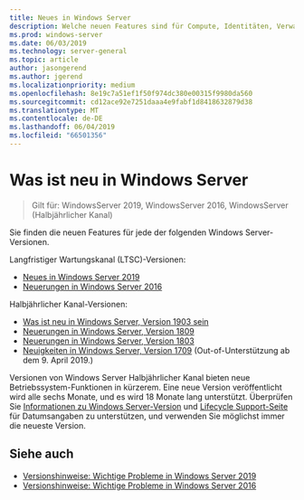 ```yaml
---
title: Neues in Windows Server
description: Welche neuen Features sind für Compute, Identitäten, Verwaltung, Automatisierung, Netzwerk, Sicherheit und Speicher verfügbar?
ms.prod: windows-server
ms.date: 06/03/2019
ms.technology: server-general
ms.topic: article
author: jasongerend
ms.author: jgerend
ms.localizationpriority: medium
ms.openlocfilehash: 8e19c7a51ef1f50f974dc380e00315f9980da560
ms.sourcegitcommit: cd12ace92e7251daaa4e9fabf1d8418632879d38
ms.translationtype: MT
ms.contentlocale: de-DE
ms.lasthandoff: 06/04/2019
ms.locfileid: "66501356"
---
```

# <a name="whats-new-in-windows-server"></a>Was ist neu in Windows Server

>Gilt für: WindowsServer 2019, WindowsServer 2016, WindowsServer (Halbjährlicher Kanal)

Sie finden die neuen Features für jede der folgenden Windows Server-Versionen.  

Langfristiger Wartungskanal (LTSC)-Versionen:

- [Neues in Windows Server 2019](../get-started-19/whats-new-19.md)
- [Neuerungen in Windows Server 2016](whats-new-in-windows-server-2016.md)

Halbjährlicher Kanal-Versionen:

- [Was ist neu in Windows Server, Version 1903 sein](../get-started-19/whats-new-in-windows-server-1903.md)
- [Neuerungen in Windows Server, Version 1809](whats-new-in-windows-server-1809.md)
- [Neuerungen in Windows Server, Version 1803](whats-new-in-windows-server-1803.md)
- [Neuigkeiten in Windows Server, Version 1709](whats-new-in-windows-server-1709.md) (Out-of-Unterstützung ab dem 9. April 2019.)

Versionen von Windows Server Halbjährlicher Kanal bieten neue Betriebssystem-Funktionen in kürzerem. Eine neue Version veröffentlicht wird alle sechs Monate, und es wird 18 Monate lang unterstützt. Überprüfen Sie [Informationen zu Windows Server-Version](windows-server-release-info.md) und [Lifecycle Support-Seite](https://support.microsoft.com/lifecycle) für Datumsangaben zu unterstützen, und verwenden Sie möglichst immer die neueste Version.

## <a name="see-also"></a>Siehe auch

- [Versionshinweise: Wichtige Probleme in Windows Server 2019](../get-started-19/rel-notes-19.md)
- [Versionshinweise: Wichtige Probleme in Windows Server 2016](Windows-Server-2016-GA-Release-Notes.md)